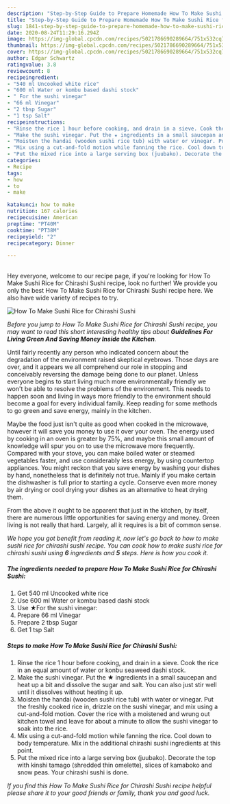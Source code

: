 ```yaml
---
description: "Step-by-Step Guide to Prepare Homemade How To Make Sushi Rice for Chirashi Sushi"
title: "Step-by-Step Guide to Prepare Homemade How To Make Sushi Rice for Chirashi Sushi"
slug: 1841-step-by-step-guide-to-prepare-homemade-how-to-make-sushi-rice-for-chirashi-sushi
date: 2020-08-24T11:29:16.294Z
image: https://img-global.cpcdn.com/recipes/5021786690289664/751x532cq70/how-to-make-sushi-rice-for-chirashi-sushi-recipe-main-photo.jpg
thumbnail: https://img-global.cpcdn.com/recipes/5021786690289664/751x532cq70/how-to-make-sushi-rice-for-chirashi-sushi-recipe-main-photo.jpg
cover: https://img-global.cpcdn.com/recipes/5021786690289664/751x532cq70/how-to-make-sushi-rice-for-chirashi-sushi-recipe-main-photo.jpg
author: Edgar Schwartz
ratingvalue: 3.8
reviewcount: 8
recipeingredient:
- "540 ml Uncooked white rice"
- "600 ml Water or kombu based dashi stock"
- " For the sushi vinegar"
- "66 ml Vinegar"
- "2 tbsp Sugar"
- "1 tsp Salt"
recipeinstructions:
- "Rinse the rice 1 hour before cooking, and drain in a sieve. Cook the rice in an equal amount of water or konbu seaweed dashi stock."
- "Make the sushi vinegar. Put the ★ ingredients in a small saucepan and heat up a bit and dissolve the sugar and salt. You can also just stir well until it dissolves without heating it up."
- "Moisten the handai (wooden sushi rice tub) with water or vinegar. Put the freshly cooked rice in, drizzle on the sushi vinegar, and mix using a cut-and-fold motion. Cover the rice with a moistened and wrung out kitchen towel and leave for about a minute to allow the sushi vinegar to soak into the rice."
- "Mix using a cut-and-fold motion while fanning the rice. Cool down to body temperature. Mix in the additional chirashi sushi ingredients at this point."
- "Put the mixed rice into a large serving box (juubako). Decorate the top with kinshi tamago (shredded thin omelette), slices of kamaboko and snow peas. Your chirashi sushi is done."
categories:
- Recipe
tags:
- how
- to
- make

katakunci: how to make 
nutrition: 167 calories
recipecuisine: American
preptime: "PT40M"
cooktime: "PT38M"
recipeyield: "2"
recipecategory: Dinner

---
```

<br>
Hey everyone, welcome to our recipe page, if you're looking for How To Make Sushi Rice for Chirashi Sushi recipe, look no further! We provide you only the best How To Make Sushi Rice for Chirashi Sushi recipe here. We also have wide variety of recipes to try.
<br>


![How To Make Sushi Rice for Chirashi Sushi](https://img-global.cpcdn.com/recipes/5021786690289664/751x532cq70/how-to-make-sushi-rice-for-chirashi-sushi-recipe-main-photo.jpg)

<i>Before you jump to How To Make Sushi Rice for Chirashi Sushi recipe, you may want to read this short interesting healthy tips about 
<strong>Guidelines For Living Green And Saving Money Inside the Kitchen</strong>.</i>
</br>

Until fairly recently any person who indicated concern about the degradation of the environment raised skeptical eyebrows. Those days are over, and it appears we all comprehend our role in stopping and conceivably reversing the damage being done to our planet. Unless everyone begins to start living much more environmentally friendly we won't be able to resolve the problems of the environment. This needs to happen soon and living in ways more friendly to the environment should become a goal for every individual family. Keep reading for some methods to go green and save energy, mainly in the kitchen.

Maybe the food just isn't quite as good when cooked in the microwave, however it will save you money to use it over your oven. The energy used by cooking in an oven is greater by 75%, and maybe this small amount of knowledge will spur you on to use the microwave more frequently. Compared with your stove, you can make boiled water or steamed vegetables faster, and use considerably less energy, by using countertop appliances. You might reckon that you save energy by washing your dishes by hand, nonetheless that is definitely not true. Mainly if you make certain the dishwasher is full prior to starting a cycle. Conserve even more money by air drying or cool drying your dishes as an alternative to heat drying them.

From the above it ought to be apparent that just in the kitchen, by itself, there are numerous little opportunities for saving energy and money. Green living is not really that hard. Largely, all it requires is a bit of common sense.


<i>We hope you got benefit from reading it, now let's go back to how to make sushi rice for chirashi sushi recipe. You can cook how to make sushi rice for chirashi sushi using <strong>6</strong> ingredients and <strong>5</strong> steps. Here is how you cook it.
</i>

##### The ingredients needed to prepare How To Make Sushi Rice for Chirashi Sushi:

1. Get 540 ml Uncooked white rice
1. Use 600 ml Water or kombu based dashi stock
1. Use  ★For the sushi vinegar:
1. Prepare 66 ml Vinegar
1. Prepare 2 tbsp Sugar
1. Get 1 tsp Salt


##### Steps to make How To Make Sushi Rice for Chirashi Sushi:

1. Rinse the rice 1 hour before cooking, and drain in a sieve. Cook the rice in an equal amount of water or konbu seaweed dashi stock.
1. Make the sushi vinegar. Put the ★ ingredients in a small saucepan and heat up a bit and dissolve the sugar and salt. You can also just stir well until it dissolves without heating it up.
1. Moisten the handai (wooden sushi rice tub) with water or vinegar. Put the freshly cooked rice in, drizzle on the sushi vinegar, and mix using a cut-and-fold motion. Cover the rice with a moistened and wrung out kitchen towel and leave for about a minute to allow the sushi vinegar to soak into the rice.
1. Mix using a cut-and-fold motion while fanning the rice. Cool down to body temperature. Mix in the additional chirashi sushi ingredients at this point.
1. Put the mixed rice into a large serving box (juubako). Decorate the top with kinshi tamago (shredded thin omelette), slices of kamaboko and snow peas. Your chirashi sushi is done.


<i>If you find this How To Make Sushi Rice for Chirashi Sushi recipe helpful please share it to your good friends or family, thank you and good luck.</i>
